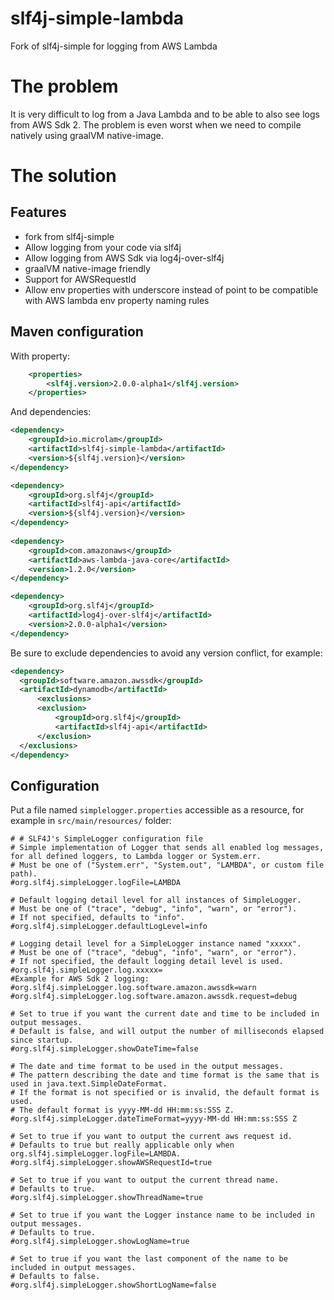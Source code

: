 # slf4j-simple-lambda
Fork of slf4j-simple for logging from AWS Lambda

# The problem

It is very difficult to log from a Java Lambda and to be able to also see logs from AWS Sdk 2.
The problem is even worst when we need to compile natively using graalVM native-image.

# The solution

## Features
* fork from slf4j-simple
* Allow logging from your code via slf4j
* Allow logging from AWS Sdk via log4j-over-slf4j
* graalVM native-image friendly
* Support for AWSRequestId
* Allow env properties with underscore instead of point to be compatible with AWS lambda env property naming rules 

## Maven configuration

With property:
```pom.xml
	<properties>
		<slf4j.version>2.0.0-alpha1</slf4j.version>
	</properties>

```

And dependencies:

```pom.xml
<dependency>
    <groupId>io.microlam</groupId>
    <artifactId>slf4j-simple-lambda</artifactId>
    <version>${slf4j.version}</version>
</dependency>

<dependency> 
    <groupId>org.slf4j</groupId>
    <artifactId>slf4j-api</artifactId>
    <version>${slf4j.version}</version>
</dependency>
 
<dependency>
    <groupId>com.amazonaws</groupId>
    <artifactId>aws-lambda-java-core</artifactId>
    <version>1.2.0</version>
</dependency>

<dependency>
    <groupId>org.slf4j</groupId>
    <artifactId>log4j-over-slf4j</artifactId>
    <version>2.0.0-alpha1</version>
</dependency>
```

Be sure to exclude dependencies to avoid any version conflict, for example:

```pom.xml
<dependency>
  <groupId>software.amazon.awssdk</groupId>
  <artifactId>dynamodb</artifactId>
      <exclusions>
      <exclusion>
          <groupId>org.slf4j</groupId>
          <artifactId>slf4j-api</artifactId>
      </exclusion>
  </exclusions>  
</dependency>
```    

## Configuration

Put a file named ```simplelogger.properties``` accessible as a resource, for example in ```src/main/resources/``` folder:

```simplelogger.properties
# # SLF4J's SimpleLogger configuration file
# Simple implementation of Logger that sends all enabled log messages, for all defined loggers, to Lambda logger or System.err.
# Must be one of ("System.err", "System.out", "LAMBDA", or custom file path).
#org.slf4j.simpleLogger.logFile=LAMBDA

# Default logging detail level for all instances of SimpleLogger.
# Must be one of ("trace", "debug", "info", "warn", or "error").
# If not specified, defaults to "info".
#org.slf4j.simpleLogger.defaultLogLevel=info

# Logging detail level for a SimpleLogger instance named "xxxxx".
# Must be one of ("trace", "debug", "info", "warn", or "error").
# If not specified, the default logging detail level is used.
#org.slf4j.simpleLogger.log.xxxxx=
#Example for AWS Sdk 2 logging:
#org.slf4j.simpleLogger.log.software.amazon.awssdk=warn
#org.slf4j.simpleLogger.log.software.amazon.awssdk.request=debug

# Set to true if you want the current date and time to be included in output messages.
# Default is false, and will output the number of milliseconds elapsed since startup.
#org.slf4j.simpleLogger.showDateTime=false

# The date and time format to be used in the output messages.
# The pattern describing the date and time format is the same that is used in java.text.SimpleDateFormat.
# If the format is not specified or is invalid, the default format is used.
# The default format is yyyy-MM-dd HH:mm:ss:SSS Z.
#org.slf4j.simpleLogger.dateTimeFormat=yyyy-MM-dd HH:mm:ss:SSS Z

# Set to true if you want to output the current aws request id.
# Defaults to true but really applicable only when org.slf4j.simpleLogger.logFile=LAMBDA.
#org.slf4j.simpleLogger.showAWSRequestId=true

# Set to true if you want to output the current thread name.
# Defaults to true.
#org.slf4j.simpleLogger.showThreadName=true

# Set to true if you want the Logger instance name to be included in output messages.
# Defaults to true.
#org.slf4j.simpleLogger.showLogName=true

# Set to true if you want the last component of the name to be included in output messages.
# Defaults to false.
#org.slf4j.simpleLogger.showShortLogName=false
```


